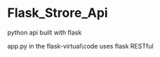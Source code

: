 # Flask_Strore_Api
python api built with flask

app.py in the flask-virtual\code uses flask RESTful
